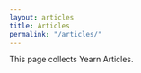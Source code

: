 ```yaml
---
layout: articles
title: Articles
permalink: "/articles/"
---
```


This page collects Yearn Articles.
